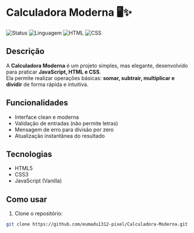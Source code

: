 # Calculadora Moderna 🖥️✨

![Status](https://img.shields.io/badge/Status-Completo-brightgreen)
![Linguagem](https://img.shields.io/badge/Linguagem-JavaScript-yellow)
![HTML](https://img.shields.io/badge/HTML5-orange)
![CSS](https://img.shields.io/badge/CSS3-blue)

## Descrição

A **Calculadora Moderna** é um projeto simples, mas elegante, desenvolvido para praticar **JavaScript, HTML e CSS**.  
Ela permite realizar operações básicas: **somar, subtrair, multiplicar e dividir** de forma rápida e intuitiva.

## Funcionalidades

- Interface clean e moderna
- Validação de entradas (não permite letras)
- Mensagem de erro para divisão por zero
- Atualização instantânea do resultado

## Tecnologias

- HTML5
- CSS3
- JavaScript (Vanilla)

## Como usar

1. Clone o repositório:
```bash
git clone https://github.com/eumadu1312-pixel/Calculadora-Moderna.git
